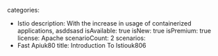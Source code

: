 categories:
  - Istio
description:
  With the increase in usage of containerized applications, asddsasd
isAvailable: true
isNew: true
isPremium: true
license: Apache
scenarioCount: 2
scenarios:
  - Fast Apiuk80
title: Introduction To Istiouk806
